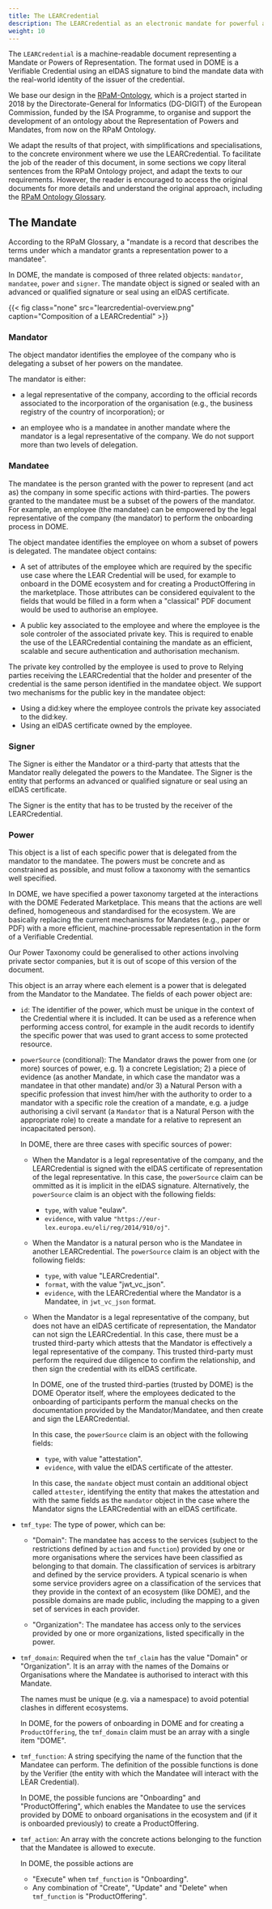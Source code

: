 ```yaml
---
title: The LEARCredential
description: The LEARCredential as an electronic mandate for powerful authentication and access control in DOME and beyond.
weight: 10
---
```


The `LEARCredential` is a machine-readable document representing a Mandate or Powers of Representation. The format used in DOME is a Verifiable Credential using an eIDAS signature to bind the mandate data with the real-world identity of the issuer of the credential.

We base our design in the [RPaM-Ontology](https://github.com/everis-rpam/RPaM-Ontology/wiki/Ontology-Development-Report), which is a project started in 2018 by the Directorate-General for Informatics (DG-DIGIT) of the European Commission, funded by the ISA Programme, to organise and support the development of an ontology about the Representation of Powers and Mandates, from now on the RPaM Ontology.

We adapt the results of that project, with simplifications and specialisations, to the concrete environment where we use the LEARCredential. To facilitate the job of the reader of this document, in some sections we copy literal sentences from the RPaM Ontology project, and adapt the texts to our requirements. However, the reader is encouraged to access the original documents for more details and understand the original approach, including the [RPaM Ontology Glossary](https://everis-rpam.github.io/Glossary.html).

## The Mandate
According to the RPaM Glossary, a "mandate is a record that describes the terms under which a mandator grants a representation power to a mandatee".

In DOME, the mandate is composed of three related objects: `mandator`, `mandatee`, `power` and `signer`. The mandate object is signed or sealed with an advanced or qualified signature or seal using an eIDAS certificate.

{{< fig class="none" src="learcredential-overview.png" caption="Composition of a LEARCredential" >}}


### Mandator

The object mandator identifies the employee of the company who is delegating a subset of her powers on the mandatee.

The mandator is either:

- a legal representative of the company, according to the official records associated to the incorporation of the organisation (e.g., the business registry of the country of incorporation); or

- an employee who is a mandatee in another mandate where the mandator is a legal representative of the company. We do not support more than two levels of delegation.


### Mandatee

The mandatee is the person granted with the power to represent (and act as) the company in some specific actions with third-parties. The powers granted to the mandatee must be a subset of the powers of the mandator. For example, an employee (the mandatee) can be empowered by the legal representative of the company (the mandator) to perform the onboarding process in DOME.

The object mandatee identifies the employee on whom a subset of powers is delegated. The mandatee object contains:

- A set of attributes of the employee which are required by the specific use case where the LEAR Credential will be used, for example to onboard in the DOME ecosystem and for creating a ProductOffering in the marketplace. Those attributes can be considered equivalent to the fields that would be filled in a form when a "classical" PDF document would be used to authorise an employee.

- A public key associated to the employee and where the employee is the sole controler of the associated private key. This is required to enable the use of the LEARCredential containing the mandate as an efficient, scalable and secure authentication and authorisation mechanism.

The private key controlled by the employee is used to prove to Relying parties receiving the LEARCredential that the holder and presenter of the credential is the same person identified in the mandatee object. We support two mechanisms for the public key in the mandatee object:

- Using a did:key where the employee controls the private key associated to the did:key.
- Using an eIDAS certificate owned by the employee.

### Signer

The Signer is either the Mandator or a third-party that attests that the Mandator really delegated the powers to the Mandatee. The Signer is the entity that performs an advanced or qualified signature or seal using an eIDAS certificate.

The Signer is the entity that has to be trusted by the receiver of the LEARCredential.


### Power

This object is a list of each specific power that is delegated from the mandator to the mandatee. The powers must be concrete and as constrained as possible, and must follow a taxonomy with the semantics well specified.

In DOME, we have specified a power taxonomy targeted at the interactions with the DOME Federated Marketplace. This means that the actions are well defined, homogeneous and standardised for the ecosystem. We are basically replacing the current mechanisms for Mandates (e.g., paper or PDF) with a more efficient, machine-processable representation in the form of a Verifiable Credential.

Our Power Taxonomy could be generalised to other actions involving private sector companies, but it is out of scope of this version of the document.


This object is an array where each element is a power that is delegated from the Mandator to the Mandatee. The fields of each power object are:

- `id`: The identifier of the power, which must be unique in the context of the Credential where it is included. It can be used as a reference when performing access control, for example in the audit records to identify the specific power that was used to grant access to some protected resource.

- `powerSource` (conditional): The Mandator draws the power from one (or more) sources of power, e.g. 1) a concrete Legislation; 2) a piece of evidence (as another Mandate, in which case the mandator was a mandatee in that other mandate) and/or 3) a Natural Person with a specific profession that invest him/her with the authority to order to a mandator with a specific role the creation of a mandate, e.g. a judge authorising a civil servant (a `Mandator` that is a Natural Person with the appropriate role) to create a mandate for a relative to represent an incapacitated person).

  In DOME, there are three cases with specific sources of power:

  - When the Mandator is a legal representative of the company, and the LEARCredential is signed with the eIDAS certificate of representation of the legal representative. In this case, the `powerSource` claim can be ommitted as it is implicit in the eIDAS signature. Alternatively, the `powerSource` claim is an object with the following fields:
    
    - `type`, with value "eulaw".
    - `evidence`, with value `"https://eur-lex.europa.eu/eli/reg/2014/910/oj"`.

  - When the Mandator is a natural person who is the Mandatee in another LEARCredential. The `powerSource` claim is an object with the following fields:

    - `type`, with value "LEARCredential".
    - `format`, with the value "jwt_vc_json".
    - `evidence`, with the LEARCredential where the Mandator is a Mandatee, in `jwt_vc_json` format.

  - When the Mandator is a legal representative of the company, but does not have an eIDAS certificate of representation, the Mandator can not sign the LEARCredential. In this case, there must be a trusted third-party which attests that the Mandator is effectively a legal representative of the company. This trusted third-party must perform the required due diligence to confirm the relationship, and then sign the credential with its eIDAS certificate.

    In DOME, one of the trusted third-parties (trusted by DOME) is the DOME Operator itself, where the employees dedicated to the onboarding of participants perform the manual checks on the documentation provided by the Mandator/Mandatee, and then create and sign the LEARCredential.

    In this case, the `powerSource` claim is an object with the following fields:
    
    - `type`, with value "attestation".
    - `evidence`, with value the eIDAS certificate of the attester.

    In this case, the `mandate` object must contain an additional object called `attester`, identifying the entity that makes the attestation and with the same fields as the `mandator` object in the case where the Mandator signs the LEARCredential with an eIDAS certificate.


- `tmf_type`: The type of power, which can be:

  - "Domain": The mandatee has access to the services (subject to the restrictions defined by `action` and `function`) provided by one or more organisations where the services have been classified as belonging to that domain. The classification of services is arbitrary and defined by the service providers. A typical scenario is when some service providers agree on a classification of the services that they provide in the context of an ecosystem (like DOME), and the possible domains are made public, including the mapping to a given set of services in each provider.
        
  - "Organization": The mandatee has access only to the services provided by one or more organizations, listed specifically in the power.

- `tmf_domain`: Required when the `tmf_claim` has the value "Domain" or "Organization". It is an array with the names of the Domains or Organisations where the Mandatee is authorised to interact with this Mandate.

  The names must be unique (e.g. via a namespace) to avoid potential clashes in different ecosystems.
                
  In DOME, for the powers of onboarding in DOME and for creating a `ProductOffering`, the `tmf_domain` claim must be an array with a single item "DOME".

- `tmf_function`: A string specifying the name of the function that the Mandatee can perform. The definition of the possible functions is done by the Verifier (the entity with which the Mandatee will interact with the LEAR Credential).
    
  In DOME, the possible funcions are "Onboarding" and "ProductOffering", which enables the Mandatee to use the services provided by DOME to onboard organisations in the ecosystem and (if it is onboarded previously) to create a ProductOffering.

- `tmf_action`: An array with the concrete actions belonging to the function that the Mandatee is allowed to execute.
    
  In DOME, the possible actions are
        
  - "Execute" when `tmf_function` is "Onboarding".
  - Any combination of "Create", "Update" and "Delete" when `tmf_function` is "ProductOffering".
